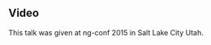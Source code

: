<!--
{
"name" : "sasqwatch-is-real",
"version" : "0.1",
"title" : "Sasqwatch is Real",
"description" : "TBD",
"homepage" : "https://www.youtube.com/embed/wbcJfg-d5nI",
"canonicalSource" : "https://www.youtube.com/embed/wbcJfg-d5nI",
"freshnessDate" : 2015-03-05,
"license" : "All Rights Reserved"
}
-->

<!-- @section -->

## Video

This talk was given at ng-conf 2015 in Salt Lake City Utah.

<!-- @asset, "contentType": "outlearn/video", "provider": "youtube", "url": "https://www.youtube.com/embed/wbcJfg-d5nI" -->
